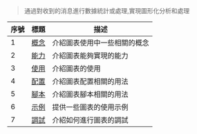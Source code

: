 > 通過對收到的消息進行數據統計或處理,實現圖形化分析和處理

| 序號 | 標題                              | 描述                         |
| ---- | --------------------------------- | ---------------------------- |
| 1    | [概念](zh-tw/chart/concept.md)    | 介紹圖表使用中一些相關的概念 |
| 2    | [能力](zh-tw/chart/capability.md) | 介紹圖表能夠實現的能力       |
| 3    | [使用](zh-tw/chart/usage.md)      | 介紹圖表的使用               |
| 4    | [配置](zh-tw/chart/option.md)     | 介紹圖表配置相關的用法       |
| 5    | [腳本](zh-tw/chart/script.md)     | 介紹圖表腳本相關的用法       |
| 6    | [示例](zh-tw/chart/demo.md)       | 提供一些圖表的使用示例       |
| 7    | [調試](zh-tw/chart/debug.md)      | 介紹如何進行圖表的調試       |
